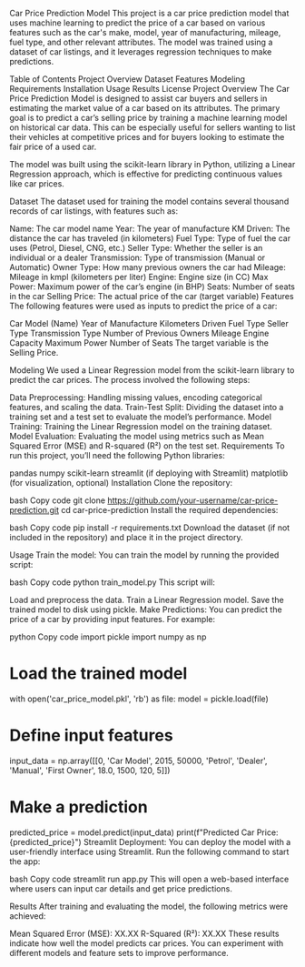 Car Price Prediction Model
This project is a car price prediction model that uses machine learning to predict the price of a car based on various features such as the car's make, model, year of manufacturing, mileage, fuel type, and other relevant attributes. The model was trained using a dataset of car listings, and it leverages regression techniques to make predictions.

Table of Contents
Project Overview
Dataset
Features
Modeling
Requirements
Installation
Usage
Results
License
Project Overview
The Car Price Prediction Model is designed to assist car buyers and sellers in estimating the market value of a car based on its attributes. The primary goal is to predict a car’s selling price by training a machine learning model on historical car data. This can be especially useful for sellers wanting to list their vehicles at competitive prices and for buyers looking to estimate the fair price of a used car.

The model was built using the scikit-learn library in Python, utilizing a Linear Regression approach, which is effective for predicting continuous values like car prices.

Dataset
The dataset used for training the model contains several thousand records of car listings, with features such as:

Name: The car model name
Year: The year of manufacture
KM Driven: The distance the car has traveled (in kilometers)
Fuel Type: Type of fuel the car uses (Petrol, Diesel, CNG, etc.)
Seller Type: Whether the seller is an individual or a dealer
Transmission: Type of transmission (Manual or Automatic)
Owner Type: How many previous owners the car had
Mileage: Mileage in kmpl (kilometers per liter)
Engine: Engine size (in CC)
Max Power: Maximum power of the car’s engine (in BHP)
Seats: Number of seats in the car
Selling Price: The actual price of the car (target variable)
Features
The following features were used as inputs to predict the price of a car:

Car Model (Name)
Year of Manufacture
Kilometers Driven
Fuel Type
Seller Type
Transmission Type
Number of Previous Owners
Mileage
Engine Capacity
Maximum Power
Number of Seats
The target variable is the Selling Price.

Modeling
We used a Linear Regression model from the scikit-learn library to predict the car prices. The process involved the following steps:

Data Preprocessing: Handling missing values, encoding categorical features, and scaling the data.
Train-Test Split: Dividing the dataset into a training set and a test set to evaluate the model’s performance.
Model Training: Training the Linear Regression model on the training dataset.
Model Evaluation: Evaluating the model using metrics such as Mean Squared Error (MSE) and R-squared (R²) on the test set.
Requirements
To run this project, you’ll need the following Python libraries:

pandas
numpy
scikit-learn
streamlit (if deploying with Streamlit)
matplotlib (for visualization, optional)
Installation
Clone the repository:

bash
Copy code
git clone https://github.com/your-username/car-price-prediction.git
cd car-price-prediction
Install the required dependencies:

bash
Copy code
pip install -r requirements.txt
Download the dataset (if not included in the repository) and place it in the project directory.

Usage
Train the model: You can train the model by running the provided script:

bash
Copy code
python train_model.py
This script will:

Load and preprocess the data.
Train a Linear Regression model.
Save the trained model to disk using pickle.
Make Predictions: You can predict the price of a car by providing input features. For example:

python
Copy code
import pickle
import numpy as np

# Load the trained model
with open('car_price_model.pkl', 'rb') as file:
    model = pickle.load(file)

# Define input features
input_data = np.array([[0, 'Car Model', 2015, 50000, 'Petrol', 'Dealer', 'Manual', 'First Owner', 18.0, 1500, 120, 5]])

# Make a prediction
predicted_price = model.predict(input_data)
print(f"Predicted Car Price: {predicted_price}")
Streamlit Deployment: You can deploy the model with a user-friendly interface using Streamlit. Run the following command to start the app:

bash
Copy code
streamlit run app.py
This will open a web-based interface where users can input car details and get price predictions.

Results
After training and evaluating the model, the following metrics were achieved:

Mean Squared Error (MSE): XX.XX
R-Squared (R²): XX.XX
These results indicate how well the model predicts car prices. You can experiment with different models and feature sets to improve performance.
